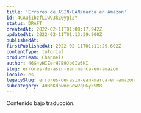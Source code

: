 ```yaml
---
title: 'Errores de ASIN/EAN/marca en Amazon'
id: 4CAujIbzfLIw93kZ0ygi2Y
status: DRAFT
createdAt: 2022-02-11T01:08:17.942Z
updatedAt: 2022-02-11T01:13:39.900Z
publishedAt: 
firstPublishedAt: 2022-02-11T01:11:29.602Z
contentType: tutorial
productTeam: Channels
author: 46G4yHIZerH7B9Jo0Iw5KI
slug: errores-de-asin-ean-marca-en-amazon
locale: es
legacySlug: errores-de-asin-ean-marca-en-amazon
subcategory: 4HBbKdnwneGew2qGGykSM8
---
```


<div class="alert alert-warning" role="alert">Contenido bajo traducción.</div>
